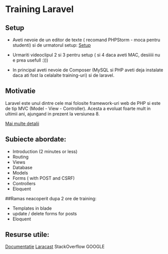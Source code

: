 # Training Laravel

## Setup

- Aveti nevoie de un editor de texte ( recomand PHPStorm - moca pentru studenti) si de urmatorul setup: [Setup](https://laracasts.com/series/laravel-6-from-scratch/episodes/2)

- Urmariti videoclipul 2 si 3 pentru setup ( si 4 daca aveti MAC, desiiiii nu e prea usefull :)))
- In principal aveti nevoie de Composer (MySQL si PHP aveti deja instalate daca ati fost la celalalte training-uri) si de laravel.

## Motivatie

Laravel este unul dintre cele mai folosite framework-uri web de PHP si este de tip MVC (Model - View - Controller). Acesta a evoluat foarte mult in ultimii ani, ajungand in prezent la versiunea 8. 

[Mai multe detalii](https://www.endivesoftware.com/blog/why-choose-laravel-framework-for-web-development/)

## Subiecte abordate:

- Introduction (2 minutes or less)
- Routing
- Views
- Database
- Models
- Forms ( with POST and CSRF)
- Controllers
- Eloquent


##Ramas neacoperit dupa 2 ore de training:
- Templates in blade
- update / delete forms for posts
- Eloquent

## Resurse utile:
[Documentatie](hhttps://laravel.com/docs/8.x)
[Laracast](https://laracasts.com/series/laravel-6-from-scratch)
StackOverflow
GOOGLE

